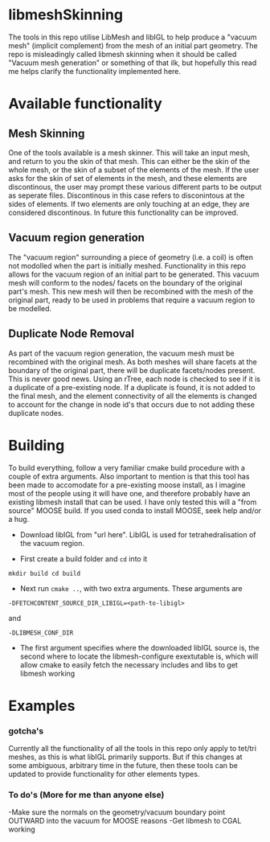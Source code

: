 # libmeshSkinning
The tools in this repo utilise LibMesh and libIGL to help produce a "vacuum mesh" (implicit complement) from the mesh
of an initial part geometry. The repo is misleadingly called libmesh skinning when it should be called "Vacuum mesh generation" or something of that ilk, but hopefully this read me helps clarify the functionality implemented here.

# Available functionality
## Mesh Skinning
One of the tools available is a mesh skinner. This will take an input mesh, and return to you the skin of that mesh. This can either be the skin of the whole mesh, or the skin of a subset of the elements of the mesh. If the user asks for the skin of set of elements in the mesh, and these elements are discontinous, the user may prompt these various different parts to be output as seperate files. Discontinous in this case refers to disconintous at the sides of elements. If two elements are only touching at an edge, they are considered discontinous. In future this functionality can be improved.   

## Vacuum region generation 
The "vacuum region" surrounding a piece of geometry (i.e. a coil) is often not modolled when the part is initially meshed. Functionality in this repo allows for the vacuum region of an initial part to be generated. This vacuum mesh will conform to the nodes/ facets on the boundary of the original part's mesh. This new mesh will then be recombined with the mesh of the original part, ready to be used in problems that require a vacuum region to be modelled.

## Duplicate Node Removal
As part of the vacuum region generation, the vacuum mesh must be recombined with the original mesh. As both meshes will share facets at the boundary of the original part, there will be duplicate facets/nodes present. This is never good news. Using an rTree, each node is checked to see if it is a duplicate of a pre-existing node. If a duplicate is found, it is not added to the final mesh, and the element connectivity of all the elements is changed to account for the change in node id's that occurs due to not adding these duplicate nodes.

# Building
To build everything, follow a very familiar cmake build procedure with a couple of extra arguments. Also important to mention is that this tool has been made to accomodate for a pre-existing moose install, as I imagine most of the people using it will have one, and therefore probably have an existing libmesh install that can be used. I have only tested this will a "from source" MOOSE build. If you used conda to install MOOSE, seek help and/or a hug. 

- Download libIGL from "url here". LibIGL is used for tetrahedralisation of the vacuum region.

- First create a build folder and `cd` into it

`
mkdir build
cd build
`
- Next run `cmake ..`, with two extra arguments. These arguments are
```
-DFETCHCONTENT_SOURCE_DIR_LIBIGL=<path-to-libigl>
```
and
```
-DLIBMESH_CONF_DIR
```
- The first argument specifies where the downloaded libIGL source is, the second where to locate the libmesh-configure exextutable is, which will allow cmake to easily fetch the necessary includes and libs to get libmesh working

# Examples

### gotcha's
Currently all the functionality of all the tools in this repo only apply to tet/tri meshes, as this is what libIGL primarily supports. But if this changes at some ambiguous, arbitrary time in the future, then these tools can be updated to provide functionality for other elements types. 


### To do's (More for me than anyone else)
-Make sure the normals on the geometry/vacuum boundary point OUTWARD into the vacuum for MOOSE reasons
-Get libmesh to CGAL working 

